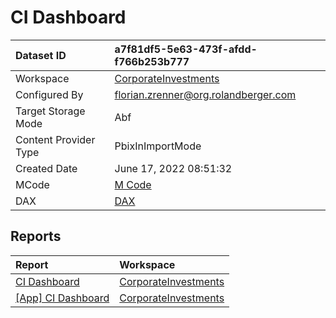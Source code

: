 



# CI Dashboard

|Dataset ID|a7f81df5-5e63-473f-afdd-f766b253b777|
| :--- | :--- |
|Workspace|[CorporateInvestments](../Workspaces/CorporateInvestments.md)|
|Configured By|florian.zrenner@org.rolandberger.com|
|Target Storage Mode|Abf|
|Content Provider Type|PbixInImportMode|
|Created Date|June 17, 2022 08:51:32|
|MCode|[M Code](./CI-Dashboard/mcode.md)|
|DAX|[DAX](./CI-Dashboard/dax.md)|

## Reports

|Report|Workspace|
| :--- | :--- |
|[CI Dashboard](../Reports/CI-Dashboard.md)|[CorporateInvestments](../Workspaces/CorporateInvestments.md)|
|[[App] CI Dashboard](../Reports/[App]-CI-Dashboard.md)|[CorporateInvestments](../Workspaces/CorporateInvestments.md)|
